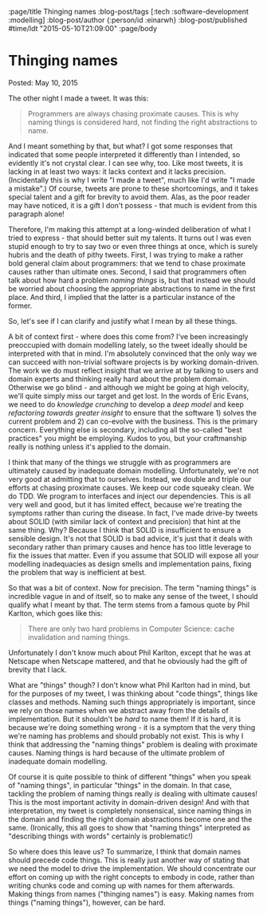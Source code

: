 :page/title Thinging names
:blog-post/tags [:tech :software-development :modelling]
:blog-post/author {:person/id :einarwh}
:blog-post/published #time/ldt "2015-05-10T21:09:00"
:page/body

# Thinging names

Posted: May 10, 2015 

The other night I made a tweet. It was this:

> Programmers are always chasing proximate causes. This is why naming things is considered hard, not finding the right abstractions to name.

And I meant something by that, but what? I got some responses that indicated that some people interpreted it differently than I intended, so evidently it's not crystal clear. I can see why, too. Like most tweets, it is lacking in at least two ways: it lacks context and it lacks precision. (Incidentally this is why I write "I made a tweet", much like I'd write "I made a mistake".) Of course, tweets are prone to these shortcomings, and it takes special talent and a gift for brevity to avoid them. Alas, as the poor reader may have noticed, it is a gift I don't possess - that much is evident from this paragraph alone!

Therefore, I'm making this attempt at a long-winded deliberation of what I tried to express - that should better suit my talents. It turns out I was even stupid enough to try to say two or even three things at once, which is surely hubris and the death of pithy tweets. First, I was trying to make a rather bold general claim about programmers: that we tend to chase proximate causes rather than ultimate ones. Second, I said that programmers often talk about how hard a problem _naming things_ is, but that instead we should be worried about choosing the appropriate abstractions to name in the first place. And third, I implied that the latter is a particular instance of the former.

So, let's see if I can clarify and justify what I mean by all these things.

A bit of context first - where does this come from? I've been increasingly preoccupied with domain modelling lately, so the tweet ideally should be interpreted with that in mind. I'm absolutely convinced that the only way we can succeed with non-trivial software projects is by working domain-driven. The work we do must reflect insight that we arrive at by talking to users and domain experts and thinking really hard about the problem domain. Otherwise we go blind - and although we might be going at high velocity, we'll quite simply miss our target and get lost. In the words of Eric Evans, we need to do _knowledge crunching_ to develop a _deep model_ and keep _refactoring towards greater insight_ to ensure that the software 1) solves the current problem and 2) can co-evolve with the business. This is the primary concern. Everything else is secondary, including all the so-called "best practices" you might be employing. Kudos to you, but your craftmanship really is nothing unless it's applied to the domain.

I think that many of the things we struggle with as programmers are ultimately caused by inadequate domain modelling. Unfortunately, we're not very good at admitting that to ourselves. Instead, we double and triple our efforts at chasing proximate causes. We keep our code squeaky clean. We do TDD. We program to interfaces and inject our dependencies. This is all very well and good, but it has limited effect, because we're treating the symptoms rather than curing the disease. In fact, I've made drive-by tweets about SOLID (with similar lack of context and precision) that hint at the same thing. Why? Because I think that SOLID is insufficient to ensure a sensible design. It's not that SOLID is bad advice, it's just that it deals with secondary rather than primary causes and hence has too little leverage to fix the issues that matter. Even if you assume that SOLID will expose all your modelling inadequacies as design smells and implementation pains, fixing the problem that way is inefficient at best.

So that was a bit of context. Now for precision. The term "naming things" is incredible vague in and of itself, so to make any sense of the tweet, I should qualify what I meant by that. The term stems from a famous quote by Phil Karlton, which goes like this:

> There are only two hard problems in Computer Science: cache invalidation and naming things.

Unfortunately I don't know much about Phil Karlton, except that he was at Netscape when Netscape mattered, and that he obviously had the gift of brevity that I lack.

What are "things" though? I don't know what Phil Karlton had in mind, but for the purposes of my tweet, I was thinking about "code things", things like classes and methods. Naming such things appropriately is important, since we rely on those names when we abstract away from the details of implementation. But it shouldn't be _hard_ to name them! If it is hard, it is because we're doing something wrong - it is a symptom that the very thing we're naming has problems and should probably not exist. This is why I think that addressing the "naming things" problem is dealing with proximate causes. Naming things is hard because of the ultimate problem of inadequate domain modelling.

Of course it is quite possible to think of different "things" when you speak of "naming things", in particular "things" in the domain. In that case, tackling the problem of naming things really _is_ dealing with ultimate causes! This is the most important activity in domain-driven design! And with that interpretation, my tweet is completely nonsensical, since naming things in the domain and finding the right domain abstractions become one and the same. (Ironically, this all goes to show that "naming things" interpreted as "describing things with words" certainly is problematic!)

So where does this leave us? To summarize, I think that domain names should precede code things. This is really just another way of stating that we need the model to drive the implementation. We should concentrate our effort on coming up with the right concepts to embody in code, rather than writing chunks code and coming up with names for them afterwards. Making things from names ("thinging names") is easy. Making names from things ("naming things"), however, can be hard.
